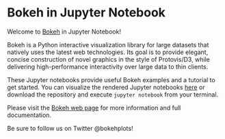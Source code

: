 Bokeh in Jupyter Notebook
===============================

Welcome to [Bokeh](http://bokeh.pydata.org/) in Jupyter Notebook!

Bokeh is a Python interactive visualization library for large datasets that natively uses the latest web technologies. Its goal is to provide elegant, concise construction of novel graphics in the style of Protovis/D3, while delivering high-performance interactivity over large data to thin clients.

These Jupyter notebooks provide useful Bokeh examples and a tutorial to get started. You can visualize the rendered Jupyter notebooks [here](http://nbviewer.ipython.org/github/bokeh/bokeh-notebooks) or download the repository and execute `jupyter notebook` from your terminal.

Please visit the [Bokeh web page](http://bokeh.pydata.org/en/latest) for more information and full documentation.

Be sure to follow us on Twitter @bokehplots!
